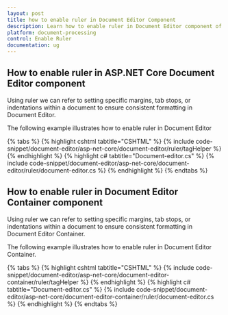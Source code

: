 ```yaml
---
layout: post
title: how to enable ruler in Document Editor Component
description: Learn how to enable ruler in Document Editor component of Syncfusion Essential JS 2 and more.
platform: document-processing
control: Enable Ruler
documentation: ug
---
```


## How to enable ruler in ASP.NET Core Document Editor component

Using ruler we can refer to setting specific margins, tab stops, or indentations within a document to ensure consistent formatting in Document Editor.

The following example illustrates how to enable ruler in Document Editor


{% tabs %}
{% highlight cshtml tabtitle="CSHTML" %}
{% include code-snippet/document-editor/asp-net-core/document-editor/ruler/tagHelper %}
{% endhighlight %}
{% highlight c# tabtitle="Document-editor.cs" %}
{% include code-snippet/document-editor/asp-net-core/document-editor/ruler/document-editor.cs %}
{% endhighlight %}
{% endtabs %}



## How to enable ruler in Document Editor Container component

Using ruler we can refer to setting specific margins, tab stops, or indentations within a document to ensure consistent formatting in Document Editor Container.

The following example illustrates how to enable ruler in Document Editor Container.


{% tabs %}
{% highlight cshtml tabtitle="CSHTML" %}
{% include code-snippet/document-editor/asp-net-core/document-editor-container/ruler/tagHelper %}
{% endhighlight %}
{% highlight c# tabtitle="Document-editor.cs" %}
{% include code-snippet/document-editor/asp-net-core/document-editor-container/ruler/document-editor.cs %}
{% endhighlight %}
{% endtabs %}

